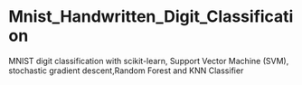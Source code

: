 # Mnist_Handwritten_Digit_Classification
MNIST digit classification with scikit-learn, Support Vector Machine (SVM), stochastic gradient descent,Random Forest and KNN Classifier
